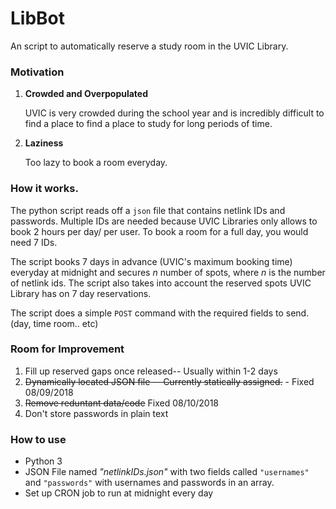 # LibBot
An script to automatically reserve a study room in the UVIC Library.

### Motivation
1. **Crowded and Overpopulated**

   UVIC is very crowded during the school year and is incredibly difficult to find a place to 
   find a place to study for long periods of time. 
2. **Laziness**

   Too lazy to book a room everyday.

### How it works.
The python script reads off a `json` file that contains netlink IDs and passwords. Multiple
IDs are needed because UVIC Libraries only allows to book 2 hours per day/ per user. To book 
a room for a full day, you would need 7 IDs. 

The script books 7 days in advance (UVIC's maximum booking time) everyday at midnight and secures
_n_ number of spots, where _n_ is the number of netlink ids. The script also takes into account 
the reserved spots UVIC Library has on 7 day reservations.

The script does a simple `POST` command with the required fields to send. (day, time room.. etc)


### Room for Improvement
1. Fill up reserved gaps once released-- Usually within 1-2 days
2. ~~Dynamically located JSON file -- Currently statically assigned.~~ - Fixed 08/09/2018
3. ~~Remove reduntant data/code~~ Fixed 08/10/2018
4. Don't store passwords in plain text

### How to use
  * Python 3
  * JSON File named _"netlinkIDs.json"_ with two fields called `"usernames"` and `"passwords"`
    with usernames and passwords in an array.
  * Set up CRON job to run at midnight every day
